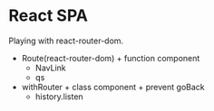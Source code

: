 # React SPA

Playing with react-router-dom.

- Route(react-router-dom) + function component
  - NavLink
  - qs
- withRouter + class component + prevent goBack
  - history.listen